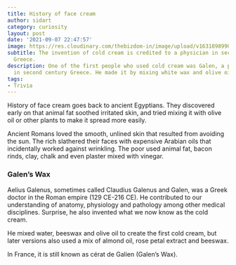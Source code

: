 ```yaml
---
title: History of face cream
author: sidart
category: curiosity
layout: post
date: '2021-09-07 22:47:57'
image: https://res.cloudinary.com/thebizdom-in/image/upload/v1631898990/thewax_lykzot.png
subtitle: The invention of cold cream is credited to a physician in second-century
  Greece.
description: One of the first people who used cold cream was Galen, a physician working
  in second century Greece. He made it by mixing white wax and olive oil.
tags:
- Trivia
---
```


History of face cream goes back to ancient Egyptians. They discovered early on that animal fat soothed irritated skin, and tried mixing it with olive oil or other plants to make it spread more easily. 

Ancient Romans loved the smooth, unlined skin that resulted from avoiding the sun. The rich slathered their faces with expensive Arabian oils that incidentally worked against wrinkling. The poor used animal fat, bacon rinds, clay, chalk and even plaster mixed with vinegar. 
### Galen’s Wax
Aelius Galenus, sometimes called Claudius Galenus and Galen, was a Greek doctor in the Roman empire (129 CE-216 CE). He contributed to our understanding of anatomy, physiology and pathology among other medical disciplines. Surprise, he also invented what we now know as the cold cream. 

He mixed water, beeswax and olive oil to create the first cold cream, but later versions also used a mix of almond oil, rose petal extract and beeswax. 



In France, it is still known as cérat de Galien (Galen’s Wax).
